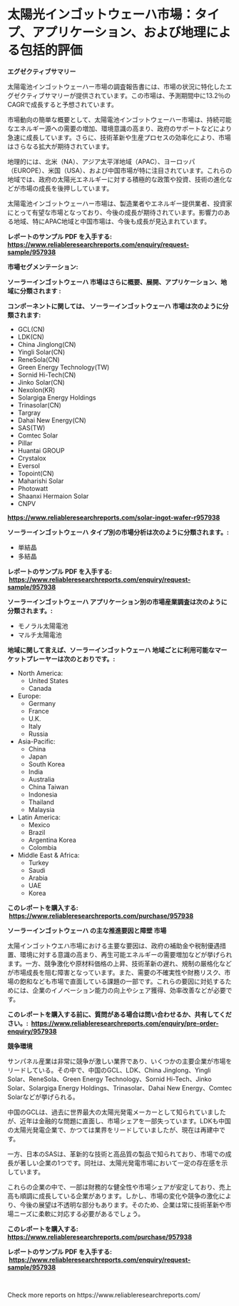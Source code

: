 <p><h1>太陽光インゴットウェーハ市場：タイプ、アプリケーション、および地理による包括的評価</h1></p><p><strong>エグゼクティブサマリー</strong></p>
<p><p>太陽電池インゴットウェーハー市場の調査報告書には、市場の状況に特化したエグゼクティブサマリーが提供されています。この市場は、予測期間中に13.2％のCAGRで成長すると予想されています。</p><p>市場動向の簡単な概要として、太陽電池インゴットウェーハー市場は、持続可能なエネルギー源への需要の増加、環境意識の高まり、政府のサポートなどにより急速に成長しています。さらに、技術革新や生産プロセスの効率化により、市場はさらなる拡大が期待されています。</p><p>地理的には、北米（NA）、アジア太平洋地域（APAC）、ヨーロッパ（EUROPE）、米国（USA）、および中国市場が特に注目されています。これらの地域では、政府の太陽光エネルギーに対する積極的な政策や投資、技術の進化などが市場の成長を後押ししています。</p><p>太陽電池インゴットウェーハー市場は、製造業者やエネルギー提供業者、投資家にとって有望な市場となっており、今後の成長が期待されています。影響力のある地域、特にAPAC地域と中国市場は、今後も成長が見込まれています。</p></p>
<p><strong>レポートのサンプル PDF を入手する: <a href="https://www.reliableresearchreports.com/enquiry/request-sample/957938">https://www.reliableresearchreports.com/enquiry/request-sample/957938</a></strong></p>
<p><strong>市場セグメンテーション:</strong></p>
<p><strong> ソーラーインゴットウェーハ 市場はさらに概要、展開、アプリケーション、地域に分類されます :</strong></p>
<p><strong>コンポーネントに関しては、 ソーラーインゴットウェーハ 市場は次のように分類されます: &nbsp;</strong></p>
<p><ul><li>GCL(CN)</li><li>LDK(CN)</li><li>China Jinglong(CN)</li><li>Yingli Solar(CN)</li><li>ReneSola(CN)</li><li>Green Energy Technology(TW)</li><li>Sornid Hi-Tech(CN)</li><li>Jinko Solar(CN)</li><li>Nexolon(KR)</li><li>Solargiga Energy Holdings</li><li>Trinasolar(CN)</li><li>Targray</li><li>Dahai New Energy(CN)</li><li>SAS(TW)</li><li>Comtec Solar</li><li>Pillar</li><li>Huantai GROUP</li><li>Crystalox</li><li>Eversol</li><li>Topoint(CN)</li><li>Maharishi Solar</li><li>Photowatt</li><li>Shaanxi Hermaion Solar</li><li>CNPV</li></ul></p>
<p><strong><a href="https://www.reliableresearchreports.com/solar-ingot-wafer-r957938">https://www.reliableresearchreports.com/solar-ingot-wafer-r957938</a></strong></p>
<p><strong> ソーラーインゴットウェーハ タイプ別の市場分析は次のように分類されます。:</strong></p>
<p><ul><li>単結晶</li><li>多結晶</li></ul></p>
<p><strong>レポートのサンプル PDF を入手する: &nbsp;<a href="https://www.reliableresearchreports.com/enquiry/request-sample/957938">https://www.reliableresearchreports.com/enquiry/request-sample/957938</a></strong></p>
<p><strong> ソーラーインゴットウェーハ アプリケーション別の市場産業調査は次のように分類されます。:</strong></p>
<p><ul><li>モノラル太陽電池</li><li>マルチ太陽電池</li></ul></p>
<p><strong>地域に関して言えば、ソーラーインゴットウェーハ 地域ごとに利用可能なマーケットプレーヤーは次のとおりです。:</strong></p>
<p><ul>
    <li>
        North America:
        <ul>
            <li>United States</li>
            <li>Canada</li>
        </ul>
    </li>
    <li>
        Europe:
        <ul>
            <li>Germany</li>
            <li>France</li>
            <li>U.K.</li>
            <li>Italy</li>
            <li>Russia</li>
        </ul>
    </li>
    <li>
        Asia-Pacific:
        <ul>
            <li>China</li>
            <li>Japan</li>
            <li>South Korea</li>
            <li>India</li>
            <li>Australia</li>
            <li>China Taiwan</li>
            <li>Indonesia</li>
            <li>Thailand</li>
            <li>Malaysia</li>
        </ul>
    </li>
    <li>
        Latin America:
        <ul>
            <li>Mexico</li>
            <li>Brazil</li>
            <li>Argentina Korea</li>
            <li>Colombia</li>
        </ul>
    </li>
    <li>
        Middle East & Africa:
        <ul>
            <li>Turkey</li>
            <li>Saudi</li>
            <li>Arabia</li>
            <li>UAE</li>
            <li>Korea</li>
        </ul>
    </li>
    </ul></p>
<p><strong>このレポートを購入する: &nbsp;<a href="https://www.reliableresearchreports.com/purchase/957938">https://www.reliableresearchreports.com/purchase/957938</a></strong></p>
<p><strong>ソーラーインゴットウェーハ の主な推進要因と障壁 市場</strong></p>
<p><p>太陽インゴットウエハ市場における主要な要因は、政府の補助金や税制優遇措置、環境に対する意識の高まり、再生可能エネルギーの需要増加などが挙げられます。一方、競争激化や原材料価格の上昇、技術革新の遅れ、規制の厳格化などが市場成長を阻む障害となっています。また、需要の不確実性や財務リスク、市場の飽和なども市場で直面している課題の一部です。これらの要因に対処するためには、企業のイノベーション能力の向上やシェア獲得、効率改善などが必要です。</p></p>
<p><strong>このレポートを購入する前に、質問がある場合は問い合わせるか、共有してください。:&nbsp; <a href="https://www.reliableresearchreports.com/enquiry/pre-order-enquiry/957938">https://www.reliableresearchreports.com/enquiry/pre-order-enquiry/957938</a></strong></p>
<p><strong>競争環境</strong></p>
<p><p>サンパネル産業は非常に競争が激しい業界であり、いくつかの主要企業が市場をリードしている。その中で、中国のGCL、LDK、China Jinglong、Yingli Solar、ReneSola、Green Energy Technology、Sornid Hi-Tech、Jinko Solar、Solargiga Energy Holdings、Trinasolar、Dahai New Energy、Comtec Solarなどが挙げられる。</p><p>中国のGCLは、過去に世界最大の太陽光発電メーカーとして知られていましたが、近年は金融的な問題に直面し、市場シェアを一部失っています。LDKも中国の太陽光発電企業で、かつては業界をリードしていましたが、現在は再建中です。</p><p>一方、日本のSASは、革新的な技術と高品質の製品で知られており、市場での成長が著しい企業の1つです。同社は、太陽光発電市場において一定の存在感を示しています。</p><p>これらの企業の中で、一部は財務的な健全性や市場シェアが安定しており、売上高も順調に成長している企業があります。しかし、市場の変化や競争の激化により、今後の展望は不透明な部分もあります。そのため、企業は常に技術革新や市場ニーズに柔軟に対応する必要があるでしょう。</p></p>
<p><strong>このレポートを購入する: &nbsp; <a href="https://www.reliableresearchreports.com/purchase/957938">https://www.reliableresearchreports.com/purchase/957938</a></strong></p>
<p><strong>レポートのサンプル PDF を入手する: &nbsp;<a href="https://www.reliableresearchreports.com/enquiry/request-sample/957938">https://www.reliableresearchreports.com/enquiry/request-sample/957938</a></strong><strong></strong></p>
<p>&nbsp;</p>
<p>Check more reports on https://www.reliableresearchreports.com/</p>